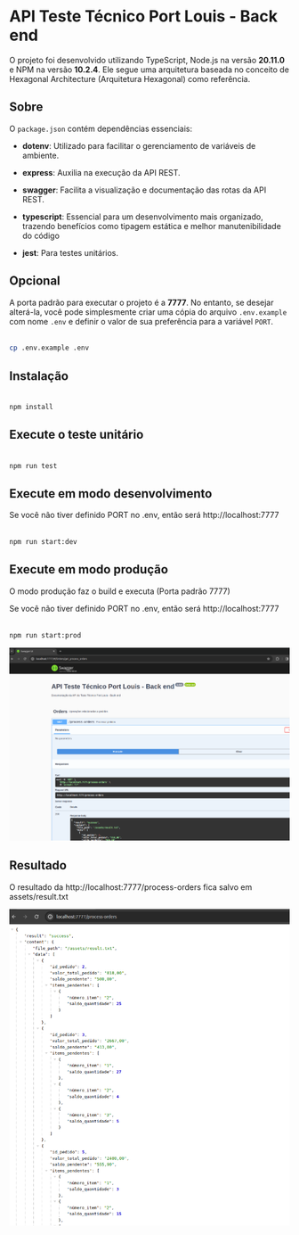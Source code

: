 # API Teste Técnico Port Louis - Back end

O projeto foi desenvolvido utilizando TypeScript, Node.js na versão **20.11.0** e NPM na versão **10.2.4**. Ele segue uma arquitetura baseada no conceito de Hexagonal Architecture (Arquitetura Hexagonal) como referência.

## Sobre

O `package.json` contém dependências essenciais: 

-  **dotenv**: Utilizado para facilitar o gerenciamento de variáveis de ambiente.

-  **express**: Auxilia na execução da API REST.

-  **swagger**: Facilita a visualização e documentação das rotas da API REST.

-  **typescript**: Essencial para um desenvolvimento mais organizado, trazendo benefícios como tipagem estática e melhor manutenibilidade do código

-  **jest**: Para testes unitários.


## Opcional

A porta padrão para executar o projeto é a **7777**. No entanto, se desejar alterá-la, você pode simplesmente criar uma cópia do arquivo `.env.example` com nome `.env` e definir o valor de sua preferência para a variável `PORT`.

```bash

cp .env.example .env

```

## Instalação

```bash

npm install

```

## Execute o teste unitário


```bash

npm run test

```

## Execute em modo desenvolvimento

Se você não tiver definido PORT no .env, então será http://localhost:7777

```bash

npm run start:dev

```

## Execute em modo produção

O modo produção faz o build e executa (Porta padrão 7777)

Se você não tiver definido PORT no .env, então será http://localhost:7777

```bash

npm run start:prod

```

![Swagger](documentation/printscreen/swagger.png)

## Resultado

O resultado da http://localhost:7777/process-orders fica salvo em assets/result.txt

![Resultado](documentation/printscreen/result.png)